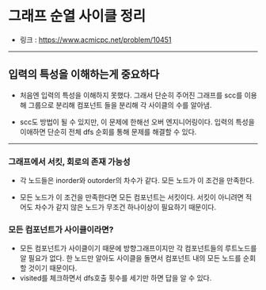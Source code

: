 # 그래프 순열 사이클 정리

* 링크 : https://www.acmicpc.net/problem/10451

<hr/>

## 입력의 특성을 이해하는게 중요하다

* 처음엔 입력의 특성을 이해하지 못했다. 그래서 단순히 주어진 그래프를 scc를 이용해 그룹으로 분리해 컴포넌트
들을 분리해 각 사이클의 수를 알아냄.

* scc도 방법이 될 수 있지만, 이 문제에 한해선 오버 엔지니어링이다. 입력의 특성을 이애하면 단순히 전체 dfs 순회를 통해
문제를 해결할 수 있다.

<hr/>

### 그래프에서 서킷, 회로의 존재 가능성

* 각 노드들은 inorder와 outorder의 차수가 같다. 모든 노드가 이 조건을 만족한다.

* 모든 노드가 이 조건을 만족한다면 모든 컴포넌트는 서킷이다. 서킷이 아니려면 적어도 차수가 같지 않은 노드가
무조건 하나이상이 필요하기 때문이다. 

### 모든 컴포넌트가 사이클이라면?

* 모든 컴포넌트가 사이클이기 때문에 방향그래프이지만 각 컴포넌트들의 루트노드를 알 필요가 없다.
한 노드만 알아도 사이클을 돌면서 컴포넌트 내의 모든 노드를 순회할 것이기 때문이다. 
* visited를 체크하면서 dfs호출 횟수를 세기만 하면 답을 알 수 있다.